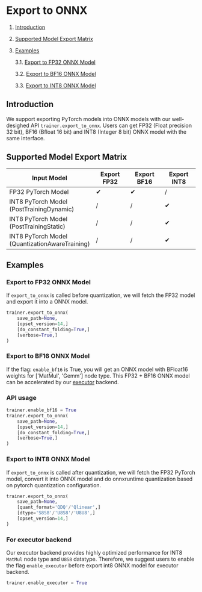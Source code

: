 # Export to ONNX

1. [Introduction](#introduction)

2. [Supported Model Export Matrix](#supported-model-export-matrix)

3. [Examples](#examples)

    3.1. [Export to FP32 ONNX Model](#export-to-fp32-onnx-model)

    3.2. [Export to BF16 ONNX Model](#export-to-bf16-onnx-model)

    3.3. [Export to INT8 ONNX Model](#export-to-int8-onnx-model)


## Introduction
We support exporting PyTorch models into ONNX models with our well-desighed API `trainer.export_to_onnx`. Users can get FP32 (Float precision 32 bit), BF16 (Bfloat 16 bit) and INT8 (Integer 8 bit) ONNX model with the same interface.


## Supported Model Export Matrix

| Input Model | Export FP32 | Export BF16 | Export INT8 |
| --- | --- | --- | --- |
| FP32 PyTorch Model | &#10004; | &#10004; | / |
| INT8 PyTorch Model <br> (PostTrainingDynamic) | / | / | &#10004; |
| INT8 PyTorch Model <br> (PostTrainingStatic) | / | / | &#10004; |
| INT8 PyTorch Model <br> (QuantizationAwareTraining) | / | / | &#10004; |


## Examples

### Export to FP32 ONNX Model

If `export_to_onnx` is called before quantization, we will fetch the FP32 model and export it into a ONNX model.

```py
trainer.export_to_onnx(
    save_path=None, 
    [opset_version=14,]
    [do_constant_folding=True,]
    [verbose=True,]
)
```

### Export to BF16 ONNX Model

If the flag: `enable_bf16` is True, you will get an ONNX model with BFloat16 weights for ['MatMul', 'Gemm'] node type. This FP32 + BF16 ONNX model can be accelerated by our [executor](../intel_extension_for_transformers/backends/neural_engine/) backend.

### API usage

```py
trainer.enable_bf16 = True
trainer.export_to_onnx(
    save_path=None, 
    [opset_version=14,]
    [do_constant_folding=True,]
    [verbose=True,]
)
```

### Export to INT8 ONNX Model

If `export_to_onnx` is called after quantization, we will fetch the FP32 PyTorch model, convert it into ONNX model and do onnxruntime quantization based on pytorch quantization configuration.

```py
trainer.export_to_onnx(
    save_path=None,
    [quant_format='QDQ'/'Qlinear',]
    [dtype='S8S8'/'U8S8'/'U8U8',]
    [opset_version=14,]
)
```

### **For executor backend**
Our executor backend provides highly optimized performance for INT8 `MatMul` node type and `U8S8` datatype. Therefore, we suggest users to enable the flag `enable_executor` before export int8 ONNX model for executor backend.

```py
trainer.enable_executor = True
```
